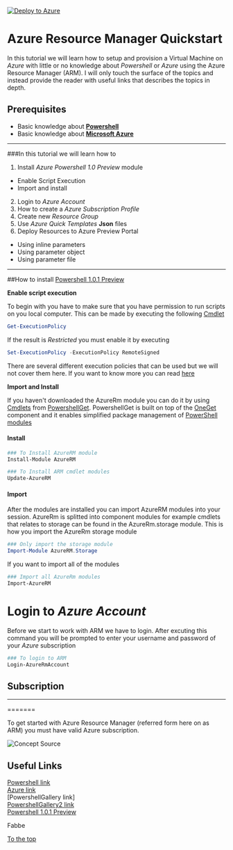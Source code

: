 [![Deploy to Azure](http://azuredeploy.net/deploybutton.png)](https://azuredeploy.net/)

# Azure Resource Manager Quickstart

In this tutorial we will learn how to setup and provision a Virtual Machine on _Azure_ with little
or no knowledge about _Powershell_ or _Azure_ using the Azure Resource Manager (ARM). I will only touch the surface of the topics and instead provide the reader with useful links 
that describes the topics in depth.  

## Prerequisites

* Basic knowledge about **[Powershell][Powershell link]**
* Basic knowledge about **[Microsoft Azure][Azure link]**

---

###In this tutorial we will learn how to 
1. Install _Azure Powershell 1.0 Preview_ module  
  * Enable Script Execution
  * Import and install
2. Login to _Azure Account_
3. How to create a _Azure Subscription Profile_
4. Create new _Resource Group_
5. Use _Azure Quick Templates_ **Json** files 
6. Deploy Resources to Azure Preview Portal    
 * Using inline parameters  
 * Using parameter object  
 * Using parameter file  

---
##How to install [Powershell 1.0.1 Preview]

**Enable script execution**  

To begin with you have to make sure that you have permission to run scripts on you local computer. This can be
made by executing the following [Cmdlet][Cmdlet Overview]
```PowerShell
Get-ExecutionPolicy
```
If the result is _Restricted_ you must enable it by executing   

```PowerShell
Set-ExecutionPolicy -ExecutionPolicy RemoteSigned
```
There are several different execution policies that can be used but we will not cover them here. If you want to know more you can read [here][Execution Policy]

**Import and Install**

If you haven't downloaded the AzureRm module you can do it by using [Cmdlets][Cmdlet Overview] from [PowershellGet]. PowershellGet is built on top of the [OneGet] component and it enables simplified package management of [PowerShell modules] 

#### Install
```PowerShell
### To Install AzureRM module 
Install-Module AzureRM  

### To Install ARM cmdlet modules
Update-AzureRM
```




#### Import
After the modules are installed you can import AzureRM modules into your session. AzureRm is splitted into component modules for example cmdlets that relates to storage can be found in the AzureRm.storage module. 
This is how you import the AzureRm storage module
```PowerShell
### Only import the storage module
Import-Module AzureRM.Storage
```

If you want to import all of the modules 
```PowerShell
### Import all AzureRm modules
Import-AzureRM
```

# Login to _Azure Account_

Before we start to work with ARM we have to login. After excuting this command you will be prompted to enter your username and password of your _Azure_ subscription
```PowerShell
### To login to ARM
Login-AzureRmAccount
```

## Subscription
---
=======

To get started with Azure Resource Manager (referred form here on as ARM) you must have valid Azure subscription.

![Concept](http://trevorsullivan.net/wp-content/uploads/2015/08/2015-09-06-16_59_10-New-notification-1024x707.png)
Source
## Useful Links 

[Powershell link]  
[Azure link]  
[PowershellGallery link]  
[PowershellGallery2 link]  
[Powershell 1.0.1 Preview]  

Fabbe
<script src="https://gist.github.com/Ostlind/f57dfd9f066b743e5e77.js"></script>
<script src="https://gist.github.com/Ostlind/f57dfd9f066b743e5e77.js"></script>

[Powershell link]: http://powershell.com/cs/
[Azure link]: https://azure.microsoft.com/en-us/
[PowershellGallery]: https://www.powershellgallery.com/
[PowershellGallery2 link]: https://github.com/Azure/azure-powershell/releases/tag/v1.0.0-preview-gallery-October2015
[Powershell 1.0.1 Preview]: https://www.powershellgallery.com/packages/AzureRM/
[Azure Quickstart Templates]: https://azure.microsoft.com/en-us/documentation/templates/
[Azure Quickstart Templates Github]: https://github.com/Azure/azure-quickstart-templates
[Cmdlet Overview]: https://technet.microsoft.com/en-us/library/ms714395(v=vs.85).aspx
[Execution Policy]: https://blog.netspi.com/15-ways-to-bypass-the-powershell-execution-policy/
[PowershellGet]: http://blogs.msdn.com/b/mvpawardprogram/archive/2014/10/06/package-management-for-powershell-modules-with-powershellget.aspx 
[PowershellGet Tutorial 1]: http://blogs.msdn.com/b/mvpawardprogram/archive/2014/10/06/package-management-for-powershell-modules-with-powershellget.aspx 
[OneGet]: https://github.com/oneget/oneget
[Powershell modules]: https://technet.microsoft.com/en-us/library/dd878324(v=vs.85).aspx
[To the top](#azure-resource-manager-quickstart)

